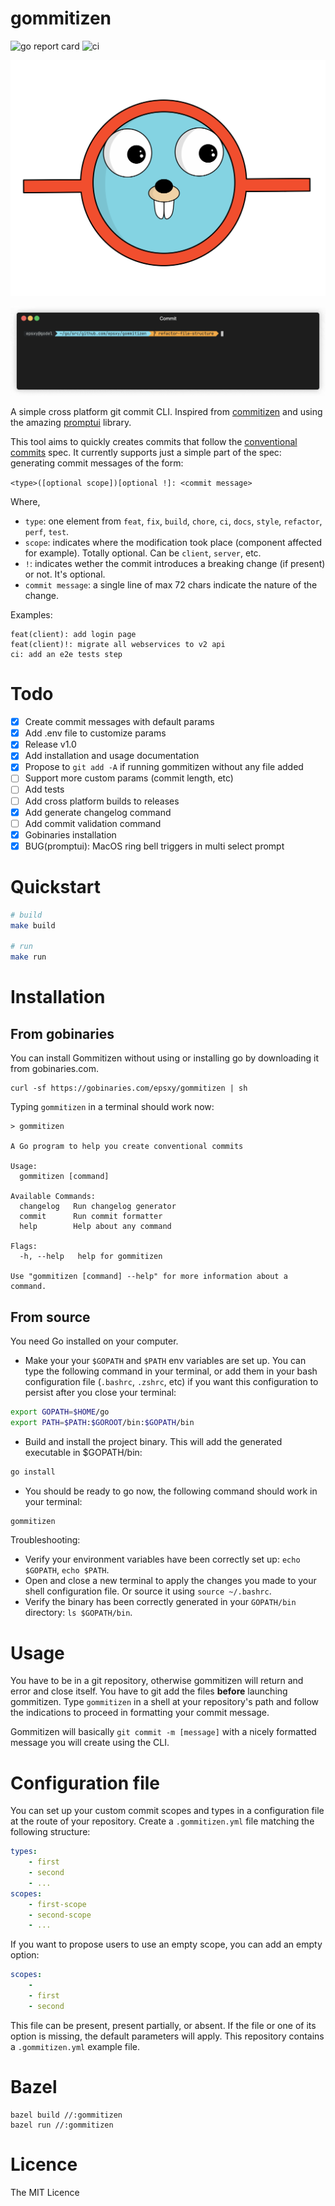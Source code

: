 # gommitizen

![go report card](https://goreportcard.com/badge/github.com/epsxy/gommitizen)
![ci](https://travis-ci.org/epsxy/gommitizen.svg?branch=master&status=passed)

![logo](logo.png)

![demo](commit.gif)

A simple cross platform git commit CLI. Inspired from [commitizen](https://github.com/commitizen/cz-cli) and using the amazing [promptui](https://github.com/manifoldco/promptui) library.

This tool aims to quickly creates commits that follow the [conventional commits](https://www.conventionalcommits.org) spec. It currently supports just a simple part of the spec: generating commit messages of the form:

`<type>([optional scope])[optional !]: <commit message>`

Where,

- `type`: one element from `feat`, `fix`, `build`, `chore`, `ci`, `docs`, `style`, `refactor`, `perf`, `test`.
- `scope`: indicates where the modification took place (component affected for example). Totally optional. Can be `client`, `server`, etc.
- `!`: indicates wether the commit introduces a breaking change (if present) or not. It's optional.
- `commit message`: a single line of max 72 chars indicate the nature of the change.

Examples:

```
feat(client): add login page
feat(client)!: migrate all webservices to v2 api
ci: add an e2e tests step
```

# Todo

- [x] Create commit messages with default params
- [x] Add .env file to customize params
- [x] Release v1.0
- [x] Add installation and usage documentation
- [x] Propose to `git add -A` if running gommitizen without any file added
- [ ] Support more custom params (commit length, etc)
- [ ] Add tests
- [ ] Add cross platform builds to releases
- [x] Add generate changelog command
- [ ] Add commit validation command
- [x] Gobinaries installation
- [x] BUG(promptui): MacOS ring bell triggers in multi select prompt

# Quickstart

```bash
# build
make build

# run
make run
```

# Installation

## From gobinaries

You can install Gommitizen without using or installing go by downloading it from gobinaries.com.

```
curl -sf https://gobinaries.com/epsxy/gommitizen | sh
```

Typing `gommitizen` in a terminal should work now:

```
> gommitizen

A Go program to help you create conventional commits

Usage:
  gommitizen [command]

Available Commands:
  changelog   Run changelog generator
  commit      Run commit formatter
  help        Help about any command

Flags:
  -h, --help   help for gommitizen

Use "gommitizen [command] --help" for more information about a command.
```

## From source

You need Go installed on your computer.

- Make your your `$GOPATH` and `$PATH` env variables are set up. You can type the following command in your terminal, or add them in your bash configuration file (`.bashrc`, `.zshrc`, etc) if you want this configuration to persist after you close your terminal:
```bash
export GOPATH=$HOME/go
export PATH=$PATH:$GOROOT/bin:$GOPATH/bin
```
- Build and install the project binary. This will add the generated executable in $GOPATH/bin:
```bash
go install
```

- You should be ready to go now, the following command should work in your terminal:
```bash
gommitizen
```

Troubleshooting:
- Verify your environment variables have been correctly set up: `echo $GOPATH`, `echo $PATH`.
- Open and close a new terminal to apply the changes you made to your shell configuration file. Or source it using `source ~/.bashrc`.
- Verify the binary has been correctly generated in your `GOPATH/bin` directory: `ls $GOPATH/bin`.

# Usage

You have to be in a git repository, otherwise gommitizen will return and error and close itself. You have to git add the files **before** launching gommitizen. Type `gommitizen` in a shell at your repository's path and follow the indications to proceed in formatting your commit message.

Gommitizen will basically `git commit -m [message]` with a nicely formatted message you will create using the CLI.

# Configuration file

You can set up your custom commit scopes and types in a configuration file at the route of your repository. Create a `.gommitizen.yml` file matching the following structure:

```yaml
types:
    - first
    - second
    - ...
scopes:
    - first-scope
    - second-scope
    - ...
```

If you want to propose users to use an empty scope, you can add an empty option:

```yaml
scopes:
    - 
    - first
    - second
```

This file can be present, present partially, or absent. If the file or one of its option is missing, the default parameters will apply. This repository contains a `.gommitizen.yml` example file.

# Bazel

```
bazel build //:gommitizen
bazel run //:gommitizen

```

# Licence

The MIT Licence